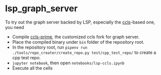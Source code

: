 # lsp_graph_server

To try out the graph server backed by LSP, especially the [ccls](https://github.com/MaskRay/ccls)-based one, you need
* Compile [ccls-prime](https://github.com/Persper/ccls-prime), the customized ccls fork for graph server.
* Place the compiled binary under `bin` folder of the repository root.
* In the repository root, run `pipenv run ./tools/repo_creater/create_repo.py test/cpp_test_repo/` to create a cpp test repo.
* `jupyter notebook`, then open `notebooks/lsp-ccls.ipynb`
* Execute all the cells
